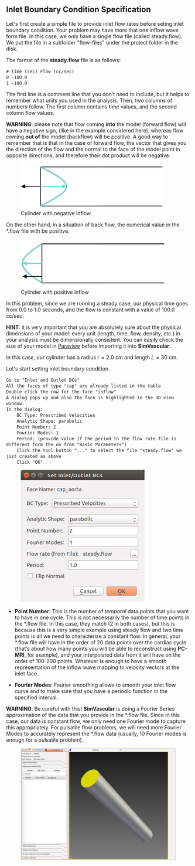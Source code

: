 ## Inlet Boundary Condition Specification

Let's first create a simple file to provide inlet flow rates before seting inlet boundary condition. Your problem may have more that one inflow wave form file. In this case, we only have a single flow file (called steady.flow). We put the file in a subfolder "flow-files" under the project folder in the disk.

The format of the **steady.flow** file is as follows:

~~~
# Time (sec) Flow (cc/sec)
0 -100.0
1 -100.0
~~~

The first line is a comment line that you don’t need to include, but it helps to remember what units you used in the analysis. Then, two columns of numbers follow. The first column contains time values, and the second column flow values.

**WARNING**: please note that flow coming **into** the model (forward flow) will have a negative sign, (like in the example considered here), whereas flow coming **out of** the model (backflow) will be positive. A good way to remember that is that in the case of forward flow, the vector that gives you the direction of the flow and the normal to the face of the model point in opposite directions, and therefore their dot product will be negative.

<figure>
  <img class="svImg svImgMd" src="documentation/flowsolver/imgs/negativeflow.png">
  <figcaption class="svCaption" >Cylinder with negative inflow</figcaption>
</figure>

On the other hand, in a situation of back flow,  the numerical value in the \*.flow file with be positive. 

<figure>
  <img class="svImg svImgMd" src="documentation/flowsolver/imgs/positiveflow.png">
  <figcaption class="svCaption" >Cylinder with positive inflow</figcaption>
</figure>

In this problem, since we are running a steady case, our physical time goes from 0.0 to 1.0 seconds, and the flow is constant with a value of 100.0 cc/sec.

**HINT**: it is very important that you are absolutely sure about the physical dimensions of your model: every unit (length, time, flow, density, etc.) in your analysis must be dimensionally consistent. You can easily check the size of your model in [Paraview](http://www.paraview.org/) before importing it into **SimVascular**.

In this case, our cylinder has a radius $r=2.0$ cm and length $L=30$ cm.

Let's start setting inlet boundary condition.

	Go to "Inlet and Outlet BCs"
	All the faces of type "cap" are already listed in the table
	Double click the row for the face "inflow"
	A dialog pops up and also the face is highlighted in the 3D-view window.
	In the dialog:
		BC Type: Prescribed Velocities
		Analytic Shape: parabolic
		Point Number: 2
		Fourier Modes: 1
		Period: (provide value if the period in the flow rate file is different form the on from "Basic Parameters")
		Click the tool button "..." to select the file "steady.flow" we just created as above
		Click "OK"
		
	
<figure>
  <img class="svImg svImgSm" src="documentation/flowsolver/imgs/inletbcdialog.png">
  <figcaption class="svCaption" ></figcaption>
</figure>

- **Point Number**: This is the number of _temporal_ data points that you want to have in one cycle. This is not necessarily the number of time points in the \*.flow file. In this case, they match (2 in both cases), but this is because this is a very simple example using steady flow and two time points is all we need to characterize a constant flow. In general, your \*.flow file will have in the order of $20$ data points over the cardiac cycle (that’s about how many points you will be able to reconstruct using **PC-MRI**, for example), and your interpolated data from it will have on the order of $100$-$200$ points. Whatever is enough to have a smooth representation of the inflow wave mapping to velocity vectors at the inlet face.

- **Fourier Modes**: Fourier smoothing allows to smooth your inlet flow curve and to make sure that you have a periodic function in the specified interval. 

**WARNING**: Be careful with this! **SimVascular** is doing a Fourier Series approximation of the data that you provide in the \*.flow file. Since in this case, our data is constant flow, we only need one Fourier mode to capture this appropriately. For pulsatile flow problems, we will need more Fourier Modes to accurately represent the \*.flow data (usually, $10$ Fourier modes is enough for a pulsatile problem).

<figure>
  <img class="svImg svImgLg" src="documentation/flowsolver/imgs/inflowbc.png">
  <figcaption class="svCaption" > </figcaption>
</figure>

